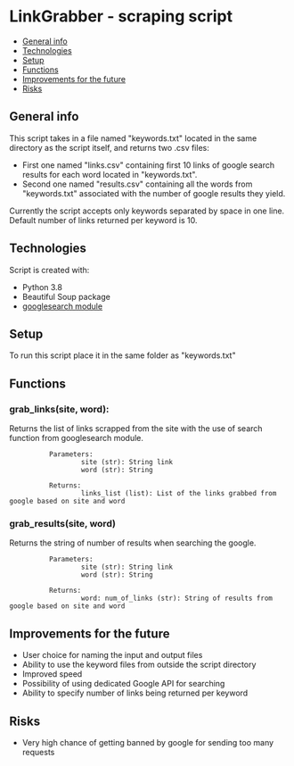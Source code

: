 # LinkGrabber - scraping script
* [General info](#general-info)
* [Technologies](#technologies)
* [Setup](#setup)
* [Functions](#functions)
* [Improvements for the future](#improvements-for-the-future)
* [Risks](#risks)

## General info
This script takes in a file named "keywords.txt" located in the same directory as the script itself, and returns two .csv files:
- First one named "links.csv" containing first 10 links of google search results for each word located in "keywords.txt".
- Second one named "results.csv" containing all the words from "keywords.txt" associated with the number of google results they yield.

Currently the script accepts only keywords separated by space in one line.
Default number of links returned per keyword is 10.
	
## Technologies
Script is created with:
* Python 3.8
* Beautiful Soup package
* [googlesearch module](https://python-googlesearch.readthedocs.io/en/latest/)
	
## Setup
To run this script place it in the same folder as "keywords.txt"

## Functions
### grab_links(site, word):
  Returns the list of links scrapped from the site with the use of search function from googlesearch module.

              Parameters:
                      site (str): String link
                      word (str): String

              Returns:
                      links_list (list): List of the links grabbed from google based on site and word
### grab_results(site, word)
  Returns the string of number of results when searching the google.

              Parameters:
                      site (str): String link
                      word (str): String

              Returns:
                      word: num_of_links (str): String of results from google based on site and word

## Improvements for the future
- User choice for naming the input and output files
- Ability to use the keyword files from outside the script directory
- Improved speed
- Possibility of using dedicated Google API for searching
- Ability to specify number of links being returned per keyword

## Risks
- Very high chance of getting banned by google for sending too many requests
